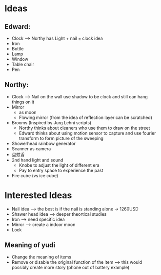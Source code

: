 Ideas
=====

Edward:
-------
* Clock --> Northy has Light + nail = clock idea
* Iron
* Bottle
* Lamp
* Window
* Table chair
* Pen

Northy:
-------
* Clock --> Nail on the wall use shadow to be clock and still can hang things on it
* Mirror
  * as moon
  * Flowing mirror (from the idea of reflection layer can be scratched)
* Brooms (Inspired by Jurg Lehni scripts)
  * Northy thinks about cleaners who use them to draw on the street
  * Edward thinks about using motion sensor to capture and use fourier transform to form picture of the sweeping
* Showerhead rainbow generator
* Scanner as camera
* 盘蚊香
* 2nd hand light and sound
  * Knobe to adjust the light of different era 
  * Pay to entry space to experience the past
* Fire cube (vs ice cube)

Interested Ideas
================
* Nail idea --> the best is if the nail is standing alone -> 1260USD
* Shawer head idea --> deeper theortical studies
* Iron --> need specific idea
* Mirror --> create a indoor moon
* Lock

Meaning of yudi
---------------
* Change the meaning of items
* Remove or disable the original function of the item --> this would possibly create more story (phone out of battery example)

